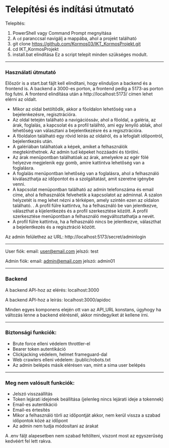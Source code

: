 # Telepítési és indítási útmutató

Telepítés:
1. PowerShell vagy Command Prompt megnyitása
2. A `cd` paranccsal navigálj a mappába, ahol a projekt található
3. git clone https://github.com/Kormos03/IKT_KormosProjekt.git
4. cd IKT_KormosProjekt
5. install.bat elindítása
Ez a script telepít minden szükséges modult.

__________________________

### Használati útmutató
Először is a start.bat fájlt kell elindítani, hogy elinduljon a backend és a frontend is. A backend a 3000-es porton, a frontend pedig a 5173-as porton fog futni. A frontend elindítása után a http://localhost:5173/ címen lehet elérni az oldalt.
- Mikor az oldal betöltődik, akkor a főoldalon lehetőség van a bejelenkezésre, regisztrációra.
- Az oldal tetején található a navigációssáv, ahol a főoldal, a galéria, az árak, foglalás, a kapcsolat és a profil találhtó, ami egy lenyíló ablak, ahol lehetőség van választani a bejelentkezésre és a regisztrációra.
- A főoldalon található egy rövid leírás az oldalról, és a lefoglalt időpontról, bejelentkezés után.
- A galériában találhatóak a képek, amiket a felhasználók megtekinthetnek. Az admin tud képeket hozzáadni és törölni.
- Az árak menüpontban találhatóak az árak, amelyekre az egér fölé helyezve megjelenik egy gomb, amire kattintva lehetőség van a foglalásra.
- A foglalás menüpontban lehetőség van a foglalásra, ahol a felhasználó kiválaszthatja az időpontot és a szolgáltatást, amit szeretne igénybe venni.
- A kapcsolat menüpontban található az admin telefonszáma és email címe, ahol a felhasználók felvehetik a kapcsolatot az adminnal. A szalon helyzetét is meg lehet nézni a térképen, amely szintén ezen az oldalon található.
. A profil fülre kattintva, ha a felhasználó be van jelentkezve, választhat a kijelentkezés és a profil szerkesztése között. A profil szerkesztése menüpontban a felhasználó megváltoztathatja a nevét.
- A profil fülre kattintva, ha a felhasználó nincs be jelentkezve, választhat a bejelentkezés és a regisztráció között.

Az admin felülethez az URL:
http://localhost:5173/secret/adminlogin

__________________________

User fiók:
email: user@email.com
jelszó: test


Admin fiók:
email: admin@email.com
jelszó: admin01


__________________________

### Backend

A backend API-hoz az elérés:
localhost:3000

A backend API-hoz a leírás: localhost:3000/apidoc 

Minden egyes komponens elején ott van az API_URL konstans, úgyhogy ha változás lenne a backend elérésnél, akkor mindegyiket át kellene írni.

__________________________

### Biztonsági funkciók:
- Brute force elleni védelem throttler-el
- Bearer token autentikáció
- Clickjacking védelem, helmet frameguard-dal
- Web crawlers elleni védelem: /public/robots.txt
- Az admin belépés másik elérésen van, mint a sima user belépés 

__________________________

### Meg nem valósult funkciók:
- Jelszó visszaállítás
- Token lejárati idejének beállítása (jelenleg nincs lejárati ideje a tokennek)
- Email-es autentikáció
- Email-es értesítés
- Mikor a felhasználó törli az időpontját akkor, nem kerül vissza a szabad időpontok közé az időpont
- Az admin nem tudja módosítani az árakat

A .env fáljt alapesetben nem szabad feltölteni, viszont most az egyszerűség kedvéért fel lett rakva.
